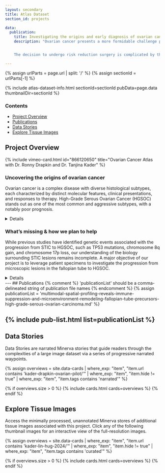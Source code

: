 ```yaml
---
layout: secondary
title: Atlas Dataset
section_id: projects

data:
  publication:
    title: Investigating the origins and early diagnosis of ovarian cancer  
    description: "Ovarian cancer presents a more formidable challenge per case than breast cancer, yet it has seen fewer advancements in treatment and diagnosis. In the United States, we observe approximately 20,000 new ovarian cancer diagnoses annually, which lead to 14,000 tragic deaths. This rate contrasts with breast cancer, which records around 240,000 new cases and 42,000 fatalities. Like breast cancer, ovarian cancer is more prevalent in individuals carrying mutations in the BRCA1 or BRCA2 genes (approximately 1.2% without vs. 40% with mutation). Consequently, people with a BRCA1/2 mutation face the agonizing decision of either living with an elevated ovarian cancer risk or undergoing surgery to remove their healthy ovaries and fallopian tubes, a procedure known as risk-reducing salpingo-oophorectomy.


    The decision to undergo risk reduction surgery is complicated by the fact that ovarian cancer is often diagnosed at late stages, and we have a limited understanding of its origins. However, recent insights have revealed that certain epithelial ovarian cancers may start in the fallopian tube from a pre-cancerous condition known as serous tubal intraepithelial carcinoma (STIC). Our project aims to characterize the biology of STICs, elucidate their clinical significance, and establish precise diagnostic criteria for identifying STICs in surgical samples."

---
```


{% assign urlParts = page.url | split: '/' %}
{% assign sectionId = urlParts[-1] %}

{% include atlas-dataset-info.html
    sectionId=sectionId
    pubData=page.data
    thumbnailDir=sectionId %}

### Contents
* [Project Overview](#project-overview)
* [Publications](#publications)
* [Data Stories](#data-stories)
* [Explore Tissue Images](#explore-tissue-images)

## Project Overview
<div class="row mb-4">
  <div class="col-md-6 mb-4">
    {% include vimeo-card.html id="866120650" title="Ovarian Cancer Atlas with Dr. Ronny Drapkin and Dr. Tanjina Kader" %}
    </div>
</div>

### Uncovering the origins of ovarian cancer
Ovarian cancer is a complex disease with diverse histological subtypes, each characterized by distinct molecular features, clinical presentations, and responses to therapy. High-Grade Serous Ovarian Cancer (HGSOC) stands out as one of the most common and aggressive subtypes, with a notably poor prognosis.

<details>
Conventionally, HGSOC was believed to originate directly from the ovaries. However, recent evidence (clinical, genetic, epigenetic, transcriptomic, and proteomic) has challenged this assumption, suggesting that the majority of HGSOCs arise from precursor lesions in the fallopian tube, specifically serous tubal intraepithelial carcinoma (STIC).
<br>
<br>
STICs are characterized by contiguous atypical epithelial cells that exhibit abnormal morphological features, including loss of polarity, nuclear pleomorphism, a high nuclear-to-cytoplasmic ratio, and increased mitotic activity. Microscopic STICs typically appear on the fallopian tube mucosa near the distal fimbriated ends, nearest to the ovaries.
<br>
<br>
Robust molecular studies, including next-generation sequencing and traditional histopathological analysis, have recently traced HGSOC mutations back to STIC lesions and features called “p53 signatures”. p53 signatures arise in the fallopian tube and are composed of secretory epithelial cells displaying intense p53 nuclear staining and harboring TP53 missense mutations. Intriguingly, p53 signatures appear morphologically identical to the adjacent non-TP53-mutated epithelium, implying that TP53 mutations alone are insufficient for transformation. These signatures preserve the epithelial layer while expanding and growing over time, leading to the development of serous tubal intraepithelial lesions (STIL), which retain some cell polarity. Ultimately, STIL is thought to progress into STIC, representing a precursor to HGSOC.
</details>

### What’s missing & how we plan to help
While previous studies have identified genetic events associated with the progression from STIC to HGSOC, such as TP53 mutations, chromosome 8q gain, and chromosome 17p loss, our understanding of the biology surrounding STIC lesions remains incomplete. A major objective of our project is to leverage patient specimens to investigate the progression from microscopic lesions in the fallopian tube to HGSOC.

<details>
To achieve this, we have assembled a substantial patient cohort, encompassing incidental p53 signatures and STIC lesions (some that exist without a concurrent carcinoma, others coexisting with HGSOC). We anticipate creating a data atlas as soon as 2024 that will include data from a range of genomic and spatial profiling tools. We expect these data to profoundly impact our approach to managing people at risk of this devastating disease.
<br>
<br>
Preliminary data from our cohort suggest that immune surveillance may break down at the precancerous stage, particularly in STIC lesions. This could contribute to tumor progression - our findings suggest that the immune system fails to recognize abnormal growth in the fallopian tube, allowing abnormal precancerous cells to persist.
<br>
<br>
Our long-term goal for this project is to extend the characterization of incidental precancers on a larger scale, offering a deeper understanding of the biology of STICs in surgical samples. Given that STICs are a well-known precursor to eventual peritoneal cancer, we intend to stratify the risk associated with STIC lesions for clinical decision-making. Additionally, our analysis of a substantial patient cohort has the potential to open avenues for preventive measures for high-risk patients in the future.
</details>
---
## Publications
{% comment %}
  'publicationList' should be a comma-delineated string of publication file names
{% endcomment %}
{% assign publicationList = 'multimodal-spatial-profiling-reveals-immune-suppression-and-microenvironment-remodeling-fallopian-tube-precursors-high-grade-serous-ovarian-carcinoma.md' %}

{% include pub-list.html list=publicationList %}
---

## Data Stories
Data Stories are narrated Minerva stories that guide readers through the complexities of a large image dataset via a series of progressive narrated waypoints.

{%
    assign overviews = site.data-cards
    | where_exp: "item", "item.url contains 'kader-drapkin-ovarian-pilot/'"
    | where_exp: "item", "item.hide != true"
    | where_exp: "item", "item.tags contains 'narrated'"
%}

{% if overviews.size > 0 %}
  {% include cards.html cards=overviews %}
{% endif %}

## Explore Tissue Images
Access the minimally processed, unannotated Minerva stores of additional tissue images associated with this project. Click any of the following thumbnail images for an interactive view of the full-resolution images.

{%
    assign overviews = site.data-cards
    | where_exp: "item", "item.url contains 'kader-lin-hug-2024/'"
    | where_exp: "item", "item.hide != true"
    | where_exp: "item", "item.tags contains 'curated'"
%}

{% if overviews.size > 0 %}
  {% include cards.html cards=overviews %}
{% endif %}
